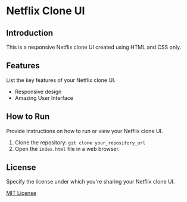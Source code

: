 # Netflix Clone UI

## Introduction
This is a responsive Netflix clone UI created using HTML and CSS only.


## Features
List the key features of your Netflix clone UI.

- Responsive design
- Amazing User Interface

## How to Run
Provide instructions on how to run or view your Netflix clone UI.

1. Clone the repository: `git clone your_repository_url`
2. Open the `index.html` file in a web browser.

## License
Specify the license under which you're sharing your Netflix clone UI.

[MIT License](https://opensource.org/licenses/MIT)
